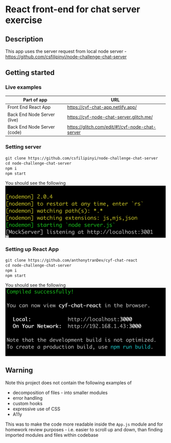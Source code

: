 # React front-end for chat server exercise

## Description

This app uses the server request from local node server - https://github.com/csfilipinyi/node-challenge-chat-server

## Getting started

### Live examples

| Part of app                 | URL                                             |
| --------------------------- | ----------------------------------------------- |
| Front End React App         | https://cyf-chat-app.netlify.app/               |
| Back End Node Server (live) | https://cyf-node-chat-server.glitch.me/         |
| Back End Node Server (code) | https://glitch.com/edit/#!/cyf-node-chat-server |

### Setting server

```shell
git clone https://github.com/csfilipinyi/node-challenge-chat-server
cd node-challenge-chat-server
npm i
npm start
```

You should see the following
![Alt text](assets/server-cli.png?raw=true 'Server CLI Output')

### Setting up React App

```shell
git clone https://github.com/anthonytranDev/cyf-chat-react
cd node-challenge-chat-server
npm i
npm start
```

You should see the following
![Alt text](assets/frontend-cli.png?raw=true 'Frontend CLI Output')

## Warning

Note this project does not contain the following examples of

- decomposition of files - into smaller modules
- error handling
- custom hooks
- expressive use of CSS
- A11y

This was to make the code more readable inside the `App.js` module and for homework review purposes - i.e. easier to scroll up and down, than finding imported modules and files within codebase
